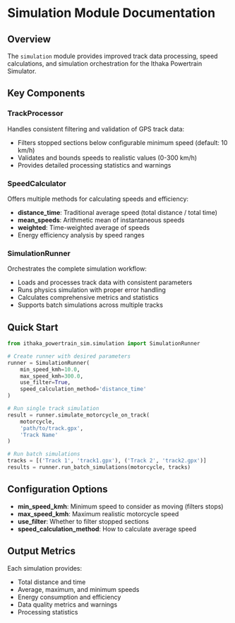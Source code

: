 # Simulation Module Documentation

## Overview

The `simulation` module provides improved track data processing, speed calculations, and simulation orchestration for the Ithaka Powertrain Simulator.

## Key Components

### TrackProcessor
Handles consistent filtering and validation of GPS track data:
- Filters stopped sections below configurable minimum speed (default: 10 km/h)
- Validates and bounds speeds to realistic values (0-300 km/h)
- Provides detailed processing statistics and warnings

### SpeedCalculator
Offers multiple methods for calculating speeds and efficiency:
- **distance_time**: Traditional average speed (total distance / total time)
- **mean_speeds**: Arithmetic mean of instantaneous speeds
- **weighted**: Time-weighted average of speeds
- Energy efficiency analysis by speed ranges

### SimulationRunner
Orchestrates the complete simulation workflow:
- Loads and processes track data with consistent parameters
- Runs physics simulation with proper error handling
- Calculates comprehensive metrics and statistics
- Supports batch simulations across multiple tracks

## Quick Start

```python
from ithaka_powertrain_sim.simulation import SimulationRunner

# Create runner with desired parameters
runner = SimulationRunner(
    min_speed_kmh=10.0,
    max_speed_kmh=300.0,
    use_filter=True,
    speed_calculation_method='distance_time'
)

# Run single track simulation
result = runner.simulate_motorcycle_on_track(
    motorcycle, 
    'path/to/track.gpx',
    'Track Name'
)

# Run batch simulations
tracks = [('Track 1', 'track1.gpx'), ('Track 2', 'track2.gpx')]
results = runner.run_batch_simulations(motorcycle, tracks)
```

## Configuration Options

- **min_speed_kmh**: Minimum speed to consider as moving (filters stops)
- **max_speed_kmh**: Maximum realistic motorcycle speed
- **use_filter**: Whether to filter stopped sections
- **speed_calculation_method**: How to calculate average speed

## Output Metrics

Each simulation provides:
- Total distance and time
- Average, maximum, and minimum speeds
- Energy consumption and efficiency
- Data quality metrics and warnings
- Processing statistics